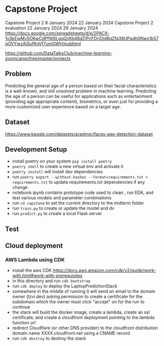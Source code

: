 # Capstone Project

Capstone Project 2	8 January 2024	22 January 2024	
Capstone Project 2 evaluation	22 January 2024	29 January 2024
https://docs.google.com/spreadsheets/d/e/2PACX-1vSkEwMv5OKwCdPfW6LgqQvKk48dZjPcFDrjDstBqZfq38UPadh0Nws1b57qOVYwzAjSufKnVf7umGWH/pubhtml

https://github.com/DataTalksClub/machine-learning-zoomcamp/tree/master/projects

## Problem

Predicting the general age of a person based on their facial characteristics is a well-known, and still unsolved problem in machine learning. Predicting the age of a person can be useful for applications such as entertainment (providing age appropriate content), biometrics, or even just for providing a more customized user experience based on a target age.

## Dataset
https://www.kaggle.com/datasets/arashnic/faces-age-detection-dataset 

## Development Setup

- install poetry on your system `pip install poetry`
- `poetry shell` to create a new virtual env and activate it
- `poetry install` will install dev dependencies
- run `poetry export --without-hashes --format=requirements.txt > requirements.txt` to update requirements.txt dependencies if any change
- notebook.ipynb contains prototype code used to clean , run EDA, and test various models and parameter combinations
- run `cd capstone` to set the current directory to the midterm folder
- run `train.py` to create or update the model and dv
- run `predict.py` to create a local Flask server

## Test

## Cloud deployment

### AWS Lambda using CDK

- install the aws CDK https://docs.aws.amazon.com/cdk/v2/guide/work-with.html#work-with-prerequisites
- in this directory and run `cdk bootstrap`
- run `cdk deploy` to deploy the LaptopPredictionStack
- somewhere in the middle of running it will send an email to the domain owner (tzvi.dev) asking permission to create a certificate for the subdomain which the owner must click "accept" on for the run to continue
- the stack will build the docker image, create a lambda, create an ssl certificate, and create a cloudfront deployment pointing to the lambda function url
- redirect Cloudflare (or other DNS provider) to the cloudfront distribution domain name XXXX.cloudfront.net using a CNAME record
- run `cdk destroy` to destroy the stack
